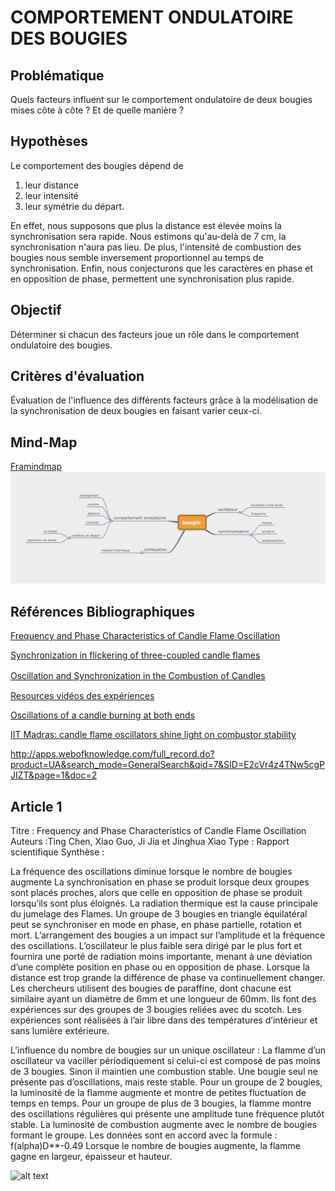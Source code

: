 # COMPORTEMENT ONDULATOIRE DES BOUGIES



## Problématique


Quels facteurs influent sur le comportement ondulatoire de deux bougies mises côte à côte ? 
Et de quelle manière ?



## Hypothèses


Le comportement des bougies dépend de 
  1. leur distance 
  2. leur intensité  
  3. leur symétrie du départ.

En effet, nous supposons que plus la distance est élevée moins la synchronisation sera rapide. 
Nous estimons qu'au-delà de 7 cm, la synchronisation n'aura pas lieu.
De plus, l'intensité de combustion des bougies nous semble inversement proportionnel au temps de synchronisation. 
Enfin, nous conjecturons que les caractères en phase et en opposition de phase, permettent une synchronisation plus rapide.



## Objectif


Déterminer si chacun des facteurs joue un rôle dans le comportement ondulatoire des bougies.



## Critères d'évaluation


Évaluation de l'influence des différents facteurs grâce à la modélisation de la synchronisation de deux bougies en faisant varier ceux-ci. 



## Mind-Map
<a href="https://framindmap.org/mindmaps/index.html">Framindmap </a> 
![alt text](https://github.com/aya-ikezawa/Garage/blob/master/Mindmap.png "framindmap")




## Références Bibliographiques

[Frequency and Phase Characteristics of Candle Flame Oscillation](https://rdcu.be/b3a4x) 

[Synchronization in flickering of three-coupled candle flames](https://rdcu.be/b3a4u)

[Oscillation and Synchronization in the Combustion of Candles](https://pubs.acs.org/doi/pdf/10.1021/jp901487e)　

[Resources vidéos des expériences](https://www.youtube.com/channel/UCVWv9AtavNy-nvex0d6Ohhw)

[Oscillations of a candle burning at both ends](https://aapt.scitation.org/doi/abs/10.1119/1.3192769?journalCode=ajp)

[IIT Madras: candle flame oscillators shine light on combustor stability](https://www.thehindu.com/sci-tech/science/iit-madras-candle-flame-oscillators-shine-light-on-combustor-stability/article30771294.ece)

http://apps.webofknowledge.com/full_record.do?product=UA&search_mode=GeneralSearch&qid=7&SID=E2cVr4z4TNw5cgPJIZT&page=1&doc=2

## Article 1
Titre : Frequency and Phase Characteristics of Candle Flame Oscillation
Auteurs :Ting Chen, Xiao Guo, Ji Jia et Jinghua Xiao
Type : Rapport scientifique
Synthèse :

La fréquence des oscillations diminue lorsque le nombre de bougies augmente
La synchronisation en phase se produit lorsque deux groupes sont placés proches, alors que celle en opposition de phase se produit lorsqu’ils sont plus éloignés.
La radiation thermique est la cause principale du jumelage des Flames.
Un groupe de 3 bougies en triangle équilatéral peut se synchroniser en mode en phase, en phase partielle, rotation et mort.
L’arrangement des bougies a un impact sur l’amplitude et la fréquence des oscillations.
L’oscillateur le plus faible sera dirigé par le plus fort et fournira une porté de radiation moins importante, menant à une déviation d’une complète position en phase ou en opposition de phase.
Lorsque la distance est trop grande la différence de phase va continuellement changer.
Les chercheurs utilisent des bougies de paraffine, dont chacune est similaire ayant un diamètre de 6mm et une longueur de 60mm. Ils font des expériences sur des groupes de 3 bougies reliées avec du scotch.
Les expériences sont réalisées à l’air libre dans des températures d’intérieur et sans lumière extérieure.

L’influence du nombre de bougies sur un unique oscillateur :
La flamme d’un oscillateur va vaciller périodiquement si celui-ci est composé de pas moins de 3 bougies.
Sinon il maintien une combustion stable.
Une bougie seul ne présente pas d’oscillations, mais reste stable.
Pour un groupe de 2 bougies, la luminosité de la flamme augmente et montre de petites fluctuation de temps en temps. Pour un groupe de plus de 3 bougies, la flamme montre des oscillations régulières qui présente une amplitude tune fréquence plutôt stable.
La luminosité de combustion augmente avec le nombre de bougies formant le groupe.
Les données sont en accord avec la formule : f(alpha)D**-0.49
Lorsque le nombre de bougies augmente, la flamme gagne en largeur, épaisseur et hauteur.

![alt text](https://media.springernature.com/full/springer-static/image/art%3A10.1038%2Fs41598-018-36754-w/MediaObjects/41598_2018_36754_Fig1_HTML.png)


